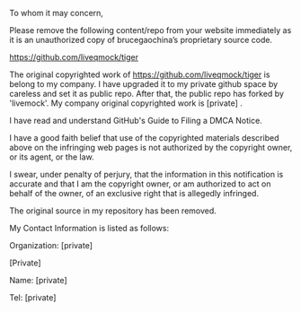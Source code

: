 To whom it may concern,

Please remove the following content/repo from your website immediately
as it is an unauthorized copy of brucegaochina’s proprietary source
code.

https://github.com/liveqmock/tiger

The original copyrighted work of https://github.com/liveqmock/tiger
is belong to my company. I have upgraded it to my private github
space by careless and set it as public repo.
After that, the public repo has forked by 'livemock'. My company
original copyrighted work is
[private] .

I have read and understand GitHub's Guide to Filing a DMCA Notice.

I have a good faith belief that use of the copyrighted materials
described above on the infringing web pages is not authorized by the
copyright owner, or its agent, or the law.

I swear, under penalty of perjury, that the information in this
notification is accurate and that I am the copyright owner, or am
authorized to act on behalf of the owner, of an exclusive right that
is allegedly infringed.

The original source in my repository has been removed.

My Contact Information is listed as follows:

Organization: [private]  

[Private]

Name: [private]  

Tel: [private]  
